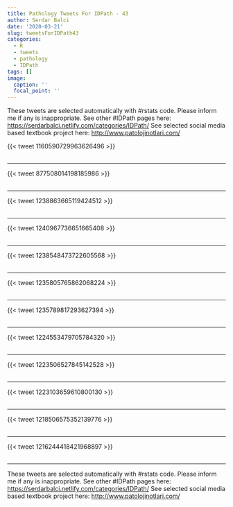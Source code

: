 ```yaml
---
title: Pathology Tweets For IDPath - 43
author: Serdar Balci
date: '2020-03-21'
slug: tweetsForIDPath43
categories:
  - R
  - tweets
  - pathology
  - IDPath
tags: []
image:
  caption: ''
  focal_point: ''
---
```



These tweets are selected automatically with #rstats code. Please inform me if any is inappropriate.
See other #IDPath pages here: https://serdarbalci.netlify.com/categories/IDPath/ 
See selected social media based textbook project here: http://www.patolojinotlari.com/

{{< tweet 1160590729963626496 >}}
<br>
<br>
<hr>
{{< tweet 877508014198185986 >}}
<br>
<br>
<hr>
{{< tweet 1238863665119424512 >}}
<br>
<br>
<hr>
{{< tweet 1240967736651665408 >}}
<br>
<br>
<hr>
{{< tweet 1238548473722605568 >}}
<br>
<br>
<hr>
{{< tweet 1235805765862068224 >}}
<br>
<br>
<hr>
{{< tweet 1235789817293627394 >}}
<br>
<br>
<hr>
{{< tweet 1224553479705784320 >}}
<br>
<br>
<hr>
{{< tweet 1223506527845142528 >}}
<br>
<br>
<hr>
{{< tweet 1223103659610800130 >}}
<br>
<br>
<hr>
{{< tweet 1218506575352139776 >}}
<br>
<br>
<hr>
{{< tweet 1216244418421968897 >}}
<br>
<br>
<hr>


These tweets are selected automatically with #rstats code. Please inform me if any is inappropriate.
See other #IDPath pages here: https://serdarbalci.netlify.com/categories/IDPath/ 
See selected social media based textbook project here: http://www.patolojinotlari.com/
